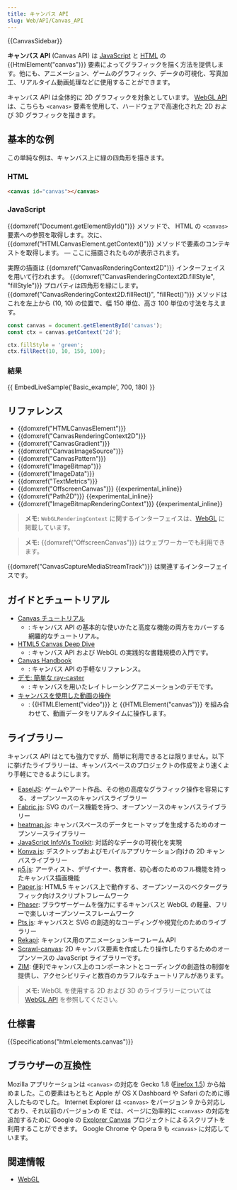 ```yaml
---
title: キャンバス API
slug: Web/API/Canvas_API
---
```

{{CanvasSidebar}}

**キャンバス API** (Canvas API) は [JavaScript](/ja/docs/Web/JavaScript) と [HTML](/ja/docs/Web/HTML) の {{HtmlElement("canvas")}} 要素によってグラフィックを描く方法を提供します。他にも、アニメーション、ゲームのグラフィック、データの可視化、写真加工、リアルタイム動画処理などに使用することができます。

キャンバス API は全体的に 2D グラフィックを対象としています。 [WebGL API](/ja/docs/Web/API/WebGL_API) は、こちらも `<canvas>` 要素を使用して、ハードウェアで高速化された 2D および 3D グラフィックを描きます。

## 基本的な例

この単純な例は、キャンバス上に緑の四角形を描きます。

### HTML

```html
<canvas id="canvas"></canvas>
```

### JavaScript

{{domxref("Document.getElementById()")}} メソッドで、 HTML の `<canvas>` 要素への参照を取得します。次に、 {{domxref("HTMLCanvasElement.getContext()")}} メソッドで要素のコンテキストを取得します。 — ここに描画されたものが表示されます。

実際の描画は {{domxref("CanvasRenderingContext2D")}} インターフェイスを用いて行われます。 {{domxref("CanvasRenderingContext2D.fillStyle", "fillStyle")}} プロパティは四角形を緑にします。 {{domxref("CanvasRenderingContext2D.fillRect()", "fillRect()")}} メソッドはこれを左上から (10, 10) の位置で、幅 150 単位、高さ 100 単位の寸法を与えます。

```js
const canvas = document.getElementById('canvas');
const ctx = canvas.getContext('2d');

ctx.fillStyle = 'green';
ctx.fillRect(10, 10, 150, 100);
```

### 結果

{{ EmbedLiveSample('Basic_example', 700, 180) }}

## リファレンス

- {{domxref("HTMLCanvasElement")}}
- {{domxref("CanvasRenderingContext2D")}}
- {{domxref("CanvasGradient")}}
- {{domxref("CanvasImageSource")}}
- {{domxref("CanvasPattern")}}
- {{domxref("ImageBitmap")}}
- {{domxref("ImageData")}}
- {{domxref("TextMetrics")}}
- {{domxref("OffscreenCanvas")}} {{experimental_inline}}
- {{domxref("Path2D")}} {{experimental_inline}}
- {{domxref("ImageBitmapRenderingContext")}} {{experimental_inline}}

> **メモ:** `WebGLRenderingContext` に関するインターフェイスは、[WebGL](/ja/docs/Web/API/WebGL_API) に掲載しています。

> **メモ:** {{domxref("OffscreenCanvas")}} はウェブワーカーでも利用できます。

{{domxref("CanvasCaptureMediaStreamTrack")}} は関連するインターフェイスです。

<h2 id="Guides_and_tutorials" name="Guides_and_tutorials">ガイドとチュートリアル</h2>

- [Canvas チュートリアル](/ja/docs/Web/API/Canvas_API/Tutorial)
  - : キャンバス API の基本的な使いかたと高度な機能の両方をカバーする網羅的なチュートリアル。
- [HTML5 Canvas Deep Dive](https://joshondesign.com/p/books/canvasdeepdive/title.html)
  - : キャンバス API および WebGL の実践的な書籍規模の入門です。
- [Canvas Handbook](https://bucephalus.org/text/CanvasHandbook/CanvasHandbook.html)
  - : キャンバス API の手軽なリファレンス。
- [デモ: 簡単な ray-caster](/ja/docs/Web/API/Canvas_API/A_basic_ray-caster)
  - : キャンバスを用いたレイトレーシングアニメーションのデモです。
- [キャンバスを使用した動画の操作](/ja/docs/Web/API/Canvas_API/Manipulating_video_using_canvas)
  - : {{HTMLElement("video")}} と {{HTMLElement("canvas")}} を組み合わせて、動画データをリアルタイムに操作します。

## ライブラリー

キャンバス API はとても強力ですが、簡単に利用できるとは限りません。以下に挙げたライブラリーは、キャンバスベースのプロジェクトの作成をより速くより手軽にできるようにします。

- [EaselJS](https://www.createjs.com/easeljs): ゲームやアート作品、その他の高度なグラフィック操作を容易にする、オープンソースのキャンバスライブラリー
- [Fabric.js](http://fabricjs.com): SVG のパース機能を持つ、オープンソースのキャンバスライブラリー
- [heatmap.js](https://www.patrick-wied.at/static/heatmapjs/): キャンバスベースのデータヒートマップを生成するためのオープンソースライブラリー
- [JavaScript InfoVis Toolkit](https://thejit.org/): 対話的なデータの可視化を実現
- [Konva.js](https://konvajs.github.io/): デスクトップおよびモバイルアプリケーション向けの 2D キャンバスライブラリー
- [p5.js](https://p5js.org/): アーティスト、デザイナー、教育者、初心者のためのフル機能を持ったキャンバス描画機能
- [Paper.js](http://paperjs.org/): HTML5 キャンバス上で動作する、オープンソースのベクターグラフィック向けスクリプトフレームワーク
- [Phaser](https://phaser.io/): ブラウザーゲームを強力にするキャンバスと WebGL の軽量、フリーで楽しいオープンソースフレームワーク
- [Pts.js](https://ptsjs.org): キャンバスと SVG の創造的なコーディングや視覚化のためのライブラリー
- [Rekapi](https://github.com/jeremyckahn/rekapi): キャンバス用のアニメーションキーフレーム API
- [Scrawl-canvas](https://scrawl.rikweb.org.uk/): 2D キャンバス要素を作成したり操作したりするためのオープンソースの JavaScript ライブラリーです。
- [ZIM](https://zimjs.com): 便利でキャンバス上のコンポーネントとコーディングの創造性の制御を提供し、アクセシビリティと数百のカラフルなチュートリアルがあります。

> **メモ:** WebGL を使用する 2D および 3D のライブラリーについては [WebGL API](/ja/docs/Web/API/WebGL_API) を参照してください。

## 仕様書

{{Specifications("html.elements.canvas")}}

## ブラウザーの互換性

Mozilla アプリケーションは `<canvas>` の対応を Gecko 1.8 ([Firefox 1.5](/ja/docs/Mozilla/Firefox/Releases/1.5)) から始めました。この要素はもともと Apple が OS X Dashboard や Safari のために導入したものでした。 Internet Explorer は `<canvas>` をバージョン 9 から対応しており、それ以前のバージョンの IE では、ページに効率的に `<canvas>` の対応を追加するために Google の [Explorer Canvas](https://github.com/arv/explorercanvas) プロジェクトによるスクリプトを利用することができます。 Google Chrome や Opera 9 も `<canvas>` に対応しています。

## 関連情報

- [WebGL](/ja/docs/Web/API/WebGL_API)

